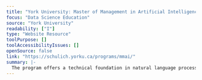 ```yaml
---
title: "York University: Master of Management in Artificial Intelligence"
focus: "Data Science Education"
source: "York University"
readability: ["I"]
type: "Website Resource"
toolPurpose: []
toolAccessibilityIssues: []
openSource: false
link: "https://schulich.yorku.ca/programs/mmai/"
summary: |-
  The program offers a technical foundation in natural language processing, computational methods and modeling, paired with core business skills. Students explore a critically evolving ethical landscape as they confront moral topics in AI, such as algorithmic bias, data privacy and intelligent agent autonomy.
---
```


